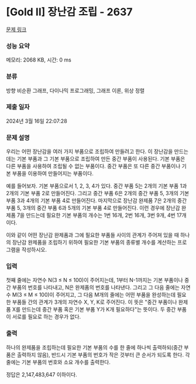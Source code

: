 # [Gold II] 장난감 조립 - 2637 

[문제 링크](https://www.acmicpc.net/problem/2637) 

### 성능 요약

메모리: 2068 KB, 시간: 0 ms

### 분류

방향 비순환 그래프, 다이나믹 프로그래밍, 그래프 이론, 위상 정렬

### 제출 일자

2024년 3월 16일 22:07:28

### 문제 설명

<p>우리는 어떤 장난감을 여러 가지 부품으로 조립하여 만들려고 한다. 이 장난감을 만드는데는 기본 부품과 그 기본 부품으로 조립하여 만든 중간 부품이 사용된다. 기본 부품은 다른 부품을 사용하여 조립될 수 없는 부품이다. 중간 부품은 또 다른 중간 부품이나 기본 부품을 이용하여 만들어지는 부품이다.</p>

<p>예를 들어보자. 기본 부품으로서 1, 2, 3, 4가 있다. 중간 부품 5는 2개의 기본 부품 1과 2개의 기본 부품 2로 만들어진다. 그리고 중간 부품 6은 2개의 중간 부품 5, 3개의 기본 부품 3과 4개의 기본 부품 4로 만들어진다. 마지막으로 장난감 완제품 7은 2개의 중간 부품 5, 3개의 중간 부품 6과 5개의 기본 부품 4로 만들어진다. 이런 경우에 장난감 완제품 7을 만드는데 필요한 기본 부품의 개수는 1번 16개, 2번 16개, 3번 9개, 4번 17개이다.</p>

<p>이와 같이 어떤 장난감 완제품과 그에 필요한 부품들 사이의 관계가 주어져 있을 때 하나의 장난감 완제품을 조립하기 위하여 필요한 기본 부품의 종류별 개수를 계산하는 프로그램을 작성하시오.</p>

### 입력 

 <p>첫째 줄에는 자연수 N(3 ≤ N ≤ 100)이 주어지는데, 1부터 N-1까지는 기본 부품이나 중간 부품의 번호를 나타내고, N은 완제품의 번호를 나타낸다. 그리고 그 다음 줄에는 자연수 M(3 ≤ M ≤ 100)이 주어지고, 그 다음 M개의 줄에는 어떤 부품을 완성하는데 필요한 부품들 간의 관계가 3개의 자연수 X, Y, K로 주어진다. 이 뜻은 "중간 부품이나 완제품 X를 만드는데 중간 부품 혹은 기본 부품 Y가 K개 필요하다"는 뜻이다. 두 중간 부품이 서로를 필요로 하는 경우가 없다.</p>

### 출력 

 <p>하나의 완제품을 조립하는데 필요한 기본 부품의 수를 한 줄에 하나씩 출력하되(중간 부품은 출력하지 않음), 반드시 기본 부품의 번호가 작은 것부터 큰 순서가 되도록 한다. 각 줄에는 기본 부품의 번호와 소요 개수를 출력한다.</p>

<p>정답은 2,147,483,647 이하이다.</p>

